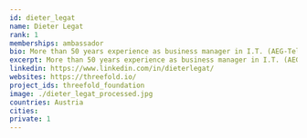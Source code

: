 ```yaml
---
id: dieter_legat
name: Dieter Legat
rank: 1
memberships: ambassador
bio: More than 50 years experience as business manager in I.T. (AEG-Telefunken, Honeywell, Hewlett-Packard) and top management consultant - with special expertise in operational business leadership. Coach in operational management fell in love with Threefold.
excerpt: More than 50 years experience as business manager in I.T. (AEG-Telefunken, Honeywell, Hewlett-Packard).
linkedin: https://www.linkedin.com/in/dieterlegat/
websites: https://threefold.io/
project_ids: threefold_foundation
image: ./dieter_legat_processed.jpg
countries: Austria
cities:
private: 1
---
```

